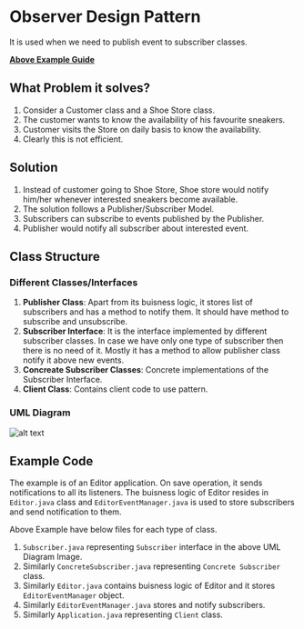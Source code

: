 # Observer Design Pattern
It is used when we need to publish event to subscriber classes.

[**Above Example Guide**](#example-code)

## What Problem it solves?
1. Consider a Customer class and a Shoe Store class.
2. The customer wants to know the availability of his favourite sneakers.
3. Customer visits the Store on daily basis to know the availability.
4. Clearly this is not efficient.

## Solution
1. Instead of customer going to Shoe Store, Shoe store would notify him/her whenever interested sneakers become available.
2. The solution follows a Publisher/Subscriber Model. 
3. Subscribers can subscribe to events published by the Publisher.
4. Publisher would notify all subscriber about interested event.

## Class Structure

### Different Classes/Interfaces
1. **Publisher Class**: Apart from its buisness logic, it stores list of subscribers and has a method to notify them. It should have method to subscribe and unsubscribe.
2. **Subscriber Interface**: It is the interface implemented by different subscriber classes. In case we have only one type of subscriber then there is no need of it. Mostly it has a method to allow publisher class notify it above new events.
3. **Concreate Subscriber Classes**: Concrete implementations of the Subscriber Interface.
4. **Client Class**: Contains client code to use pattern.

### UML Diagram
![alt text](<Screenshot 2024-04-28 at 5.05.02 PM.png>)

## Example Code
The example is of an Editor application. On save operation, it sends notifications to all its listeners. The buisness logic of Editor resides in `Editor.java` class and `EditorEventManager.java` is used to store subscribers and send notification to them.

Above Example have below files for each type of class.
1. `Subscriber.java` representing `Subscriber` interface in the above UML Diagram Image.
2. Similarly `ConcreteSubscriber.java` representing `Concrete Subscriber` class.
3. Similarly `Editor.java` contains buisness logic of Editor and it stores `EditorEventManager` object.
4. Similarly `EditorEventManager.java` stores and notify subscribers.
5. Similarly `Application.java` representing `Client` class.